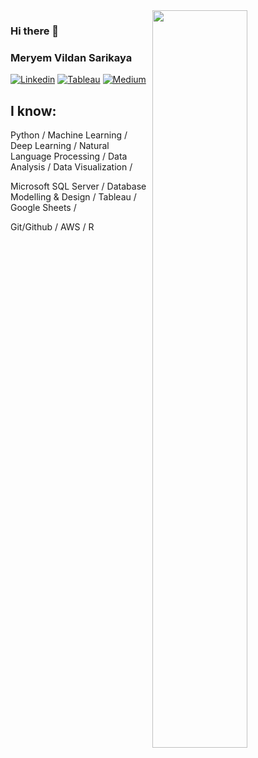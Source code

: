 <img src="https://github-readme-stats.vercel.app/api?username=Meryem1425&show_icons=true&theme=buefy" align='right' width="55%">

### Hi there 👋
### Meryem Vildan Sarikaya

[![Linkedin](https://img.shields.io/badge/linkedin-%230077B5.svg?&style=for-the-badge&logo=linkedin&logoColor=white)](https://www.linkedin.com/in/meryemvildansarikaya/)
[![Tableau](https://img.shields.io/badge/tableau-%2312100E.svg?&style=for-the-badge&logo=tableau&logoColor=orange)](https://public.tableau.com/profile/vildan.sarikaya#!/)
[![Medium](https://img.shields.io/badge/medium-%2312100E.svg?&style=for-the-badge&logo=medium&logoColor=white)](https://vildansarikaya25.medium.com/)
<!--
**Meryem1425/Meryem1425** is a ✨ _special_ ✨ repository because its `README.md` (this file) appears on your GitHub profile.

Here are some ideas to get you started:


- 💬 Ask me about anything that you want to learn

-->


## I know:

Python / Machine Learning / Deep Learning / Natural Language Processing / Data Analysis / Data Visualization /

Microsoft SQL Server / Database Modelling & Design / Tableau / Google Sheets / 

Git/Github / AWS / R 
